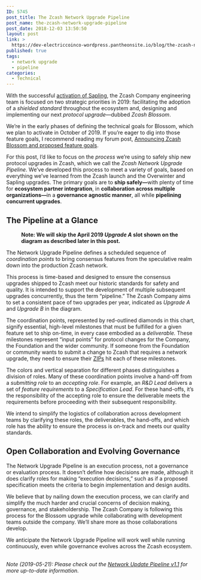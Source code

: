 ```yaml
---
ID: 5745
post_title: The Zcash Network Upgrade Pipeline
post_name: the-zcash-network-upgrade-pipeline
post_date: 2018-12-03 13:50:50
layout: post
link: >
  https://dev-electriccoinco-wordpress.pantheonsite.io/blog/the-zcash-network-upgrade-pipeline/
published: true
tags:
  - network upgrade
  - pipeline
categories:
  - Technical
---
```

<!-- wp:paragraph -->
<p>With the successful <a href="/blog/sapling-activation-complete/">activation of Sapling</a>, the Zcash Company engineering team is focused on two strategic priorities in 2019: facilitating the adoption of a <em>shielded standard</em> throughout the ecosystem and, designing and implementing our next <em>protocol upgrade</em>—dubbed <em>Zcash Blossom</em>.</p>
<!-- /wp:paragraph -->

<!-- wp:paragraph -->
<p>We’re in the early phases of defining the technical goals for Blossom, which we plan to activate in October of 2019. If you’re eager to dig into those feature goals, I recommend reading my forum post, <a href="https://forum.zcashcommunity.com/t/announcing-zcash-blossom-and-proposed-feature-goals/31891" target="_blank" rel="noreferrer noopener" aria-label="We’re in the early phases of defining the technical goals for Blossom, which we plan to activate in October of 2019. If you’re eager to dig into those feature goals, I recommend reading my forum post, Announcing Zcash Blossom and proposed feature goals. (opens in a new tab)">Announcing Zcash Blossom and proposed feature goals</a>.</p>
<!-- /wp:paragraph -->

<!-- wp:paragraph -->
<p>For this post, I’d like to focus on the <em>process</em> we’re using to safely ship new protocol upgrades in Zcash, which we call the <em>Zcash Network Upgrade Pipeline</em>. We’ve developed this process to meet a variety of goals, based on everything we’ve learned from the Zcash launch and the Overwinter and Sapling upgrades. The primary goals are to <strong>ship safely</strong><strong>—</strong>with plenty of time for <strong>ecosystem partner integration</strong>, in <strong>collaboration across multiple organizations</strong><strong>—</strong>in a <strong>governance agnostic manner</strong>, all while <strong>pipelining concurrent upgrades</strong>. &nbsp;</p>
<!-- /wp:paragraph -->

<!-- wp:heading -->
<h2>The Pipeline at a Glance</h2>
<!-- /wp:heading -->

<!-- wp:image {"id":5784,"linkDestination":"custom"} -->
<figure class="wp-block-image"><a href="/wp-content/uploads/2018/11/Network-Upgrade-Pipeline-v1.0-1.png" target="_blank" rel="noreferrer noopener"><img src="https://dev-electriccoinco-wordpress.pantheonsite.io/wp-content/uploads/2018/11/Network-Upgrade-Pipeline-v1.0-1-1024x459.png" alt="" class="wp-image-5784"/></a><figcaption><strong>Note: We will skip the April 2019 <em>Upgrade A</em> slot shown on the diagram as described later in this post.</strong></figcaption></figure>
<!-- /wp:image -->

<!-- wp:paragraph -->
<p>The Network Upgrade Pipeline defines a scheduled sequence of <em>coordination points</em> to bring consensus features from the speculative realm down into the production Zcash network.</p>
<!-- /wp:paragraph -->

<!-- wp:paragraph -->
<p>This process is time-based and designed to ensure the consensus upgrades shipped to Zcash meet our historic standards for safety and quality. It is intended to support the development of multiple subsequent upgrades concurrently, thus the term “pipeline.” The Zcash Company aims to set a consistent pace of two upgrades per year, indicated as <em>Upgrade A</em> and <em>Upgrade B</em> in the diagram.</p>
<!-- /wp:paragraph -->

<!-- wp:paragraph -->
<p>The coordination points, represented by red-outlined diamonds in this chart, signify essential, high-level milestones that must be fulfilled for a given feature set to ship on-time, in every case embodied as a <em>deliverable.</em> These milestones represent “input points” for protocol changes for the Company, the Foundation and the wider community. If someone from the Foundation or community wants to submit a change to Zcash that requires a network upgrade, they need to ensure their <a href="https://github.com/zcash/zips" target="_blank" rel="noreferrer noopener" aria-label="The coordination points, represented by red-outlined diamonds in this chart, signify essential, high-level milestones that must be fulfilled for a given feature set to ship on-time, in every case embodied as a deliverable. These milestones represent “input points” for protocol changes for the Company, the Foundation and the wider community. If someone from the Foundation or community wants to submit a change to Zcash that requires a network upgrade, they need to ensure their ZIPs hit each of these milestones. (opens in a new tab)">ZIPs</a> hit each of these milestones.</p>
<!-- /wp:paragraph -->

<!-- wp:paragraph -->
<p>The colors and vertical separation for different phases distinguishes a division of roles. Many of these coordination points involve a hand-off from a <em>submitting role</em> to an <em>accepting role</em>. For example, an <em>R&amp;D Lead</em> delivers a set of <em>feature requirements</em> to a <em>Specification Lead</em>. For these hand-offs, it’s the responsibility of the accepting role to ensure the deliverable meets the requirements before proceeding with their subsequent responsibility.</p>
<!-- /wp:paragraph -->

<!-- wp:paragraph -->
<p>We intend to simplify the logistics of collaboration across development teams by clarifying these roles, the deliverables, the hand-offs, and which role has the ability to ensure the process is on-track and meets our quality standards.</p>
<!-- /wp:paragraph -->

<!-- wp:heading -->
<h2>Open Collaboration and Evolving Governance</h2>
<!-- /wp:heading -->

<!-- wp:paragraph -->
<p>The Network Upgrade Pipeline is an execution process, not a governance or evaluation process. It doesn’t define how decisions are made, although it does clarify roles for making “execution decisions,” such as if a proposed specification meets the criteria to begin implementation and design audits.</p>
<!-- /wp:paragraph -->

<!-- wp:paragraph -->
<p>We believe that by nailing down the execution process, we can clarify and simplify the much harder and crucial concerns of decision making, governance, and stakeholdership. The Zcash Company is following this process for the Blossom upgrade while collaborating with development teams outside the company. We’ll share more as those collaborations develop.</p>
<!-- /wp:paragraph -->

<!-- wp:paragraph -->
<p>We anticipate the Network Upgrade Pipeline will work well while running continuously, even while governance evolves across the Zcash ecosystem.</p>
<!-- /wp:paragraph -->

<!-- wp:paragraph -->
<p><br><em>Note (2019-05-21): Please check out the <a rel="noreferrer noopener" aria-label="Network Update Pipeline v1.1 (opens in a new tab)" href="https://docs.google.com/drawings/d/1WAvIkVBv_fC4L4wDoAJaMTYVh3dJbwhR5YuP5HgOjFw/edit" target="_blank">Network Update Pipeline v1.1</a> for more up-to-date information.</em></p>
<!-- /wp:paragraph -->